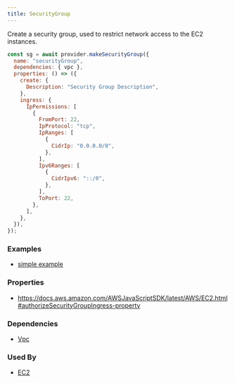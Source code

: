 ```yaml
---
title: SecurityGroup
---
```


Create a security group, used to restrict network access to the EC2 instances.

```js
const sg = await provider.makeSecurityGroup({
  name: "securityGroup",
  dependencies: { vpc },
  properties: () => ({
    create: {
      Description: "Security Group Description",
    },
    ingress: {
      IpPermissions: [
        {
          FromPort: 22,
          IpProtocol: "tcp",
          IpRanges: [
            {
              CidrIp: "0.0.0.0/0",
            },
          ],
          Ipv6Ranges: [
            {
              CidrIpv6: "::/0",
            },
          ],
          ToPort: 22,
        },
      ],
    },
  }),
});
```

### Examples

- [simple example](https://github.com/grucloud/grucloud/blob/main/examples/aws/ec2-vpc/iac.js#L26)

### Properties

- https://docs.aws.amazon.com/AWSJavaScriptSDK/latest/AWS/EC2.html#authorizeSecurityGroupIngress-property

### Dependencies

- [Vpc](./Vpc)

### Used By

- [EC2](./EC2)
